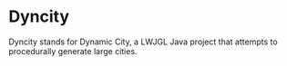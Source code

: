 Dyncity
=======

Dyncity stands for Dynamic City, a LWJGL Java project that attempts to procedurally generate large cities.
